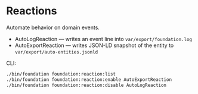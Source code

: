 # Reactions

Automate behavior on domain events.

- AutoLogReaction — writes an event line into `var/export/foundation.log`
- AutoExportReaction — writes JSON-LD snapshot of the entity to `var/export/auto-entities.jsonld`

CLI:
```bash
./bin/foundation foundation:reaction:list
./bin/foundation foundation:reaction:enable AutoExportReaction
./bin/foundation foundation:reaction:disable AutoLogReaction
```